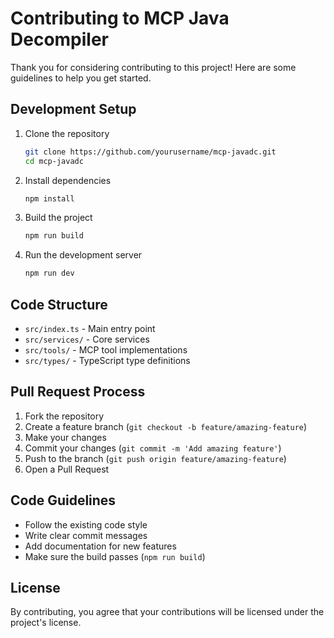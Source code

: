 # Contributing to MCP Java Decompiler

Thank you for considering contributing to this project! Here are some guidelines to help you get started.

## Development Setup

1. Clone the repository
   ```bash
   git clone https://github.com/yourusername/mcp-javadc.git
   cd mcp-javadc
   ```

2. Install dependencies
   ```bash
   npm install
   ```

3. Build the project
   ```bash
   npm run build
   ```

4. Run the development server
   ```bash
   npm run dev
   ```

## Code Structure

- `src/index.ts` - Main entry point
- `src/services/` - Core services
- `src/tools/` - MCP tool implementations
- `src/types/` - TypeScript type definitions

## Pull Request Process

1. Fork the repository
2. Create a feature branch (`git checkout -b feature/amazing-feature`)
3. Make your changes
4. Commit your changes (`git commit -m 'Add amazing feature'`)
5. Push to the branch (`git push origin feature/amazing-feature`)
6. Open a Pull Request

## Code Guidelines

- Follow the existing code style
- Write clear commit messages
- Add documentation for new features
- Make sure the build passes (`npm run build`)

## License

By contributing, you agree that your contributions will be licensed under the project's license.